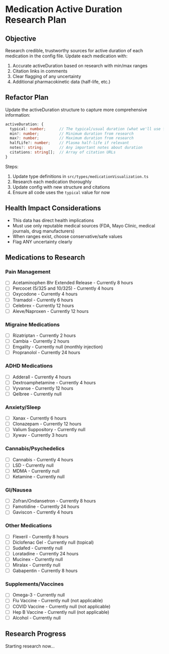 # Medication Active Duration Research Plan

## Objective

Research credible, trustworthy sources for active duration of each medication in the config file. Update each medication with:

1. Accurate activeDuration based on research with min/max ranges
2. Citation links in comments
3. Clear flagging of any uncertainty
4. Additional pharmacokinetic data (half-life, etc.)

## Refactor Plan

Update the activeDuration structure to capture more comprehensive information:

```typescript
activeDuration: {
  typical: number;      // The typical/usual duration (what we'll use for calculations)
  min?: number;         // Minimum duration from research
  max?: number;         // Maximum duration from research
  halfLife?: number;    // Plasma half-life if relevant
  notes?: string;       // Any important notes about duration
  citations: string[];  // Array of citation URLs
}
```

Steps:

1. Update type definitions in `src/types/medicationVisualization.ts`
2. Research each medication thoroughly
3. Update config with new structure and citations
4. Ensure all code uses the `typical` value for now

## Health Impact Considerations

- This data has direct health implications
- Must use only reputable medical sources (FDA, Mayo Clinic, medical journals, drug manufacturers)
- When ranges exist, choose conservative/safe values
- Flag ANY uncertainty clearly

## Medications to Research

### Pain Management

- [ ] Acetaminophen 8hr Extended Release - Currently 8 hours
- [ ] Percocet (5/325 and 10/325) - Currently 4 hours
- [ ] Oxycodone - Currently 4 hours
- [ ] Tramadol - Currently 6 hours
- [ ] Celebrex - Currently 12 hours
- [ ] Aleve/Naproxen - Currently 12 hours

### Migraine Medications

- [ ] Rizatriptan - Currently 2 hours
- [ ] Cambia - Currently 2 hours
- [ ] Emgality - Currently null (monthly injection)
- [ ] Propranolol - Currently 24 hours

### ADHD Medications

- [ ] Adderall - Currently 4 hours
- [ ] Dextroamphetamine - Currently 4 hours
- [ ] Vyvanse - Currently 12 hours
- [ ] Qelbree - Currently null

### Anxiety/Sleep

- [ ] Xanax - Currently 6 hours
- [ ] Clonazepam - Currently 12 hours
- [ ] Valium Suppository - Currently null
- [ ] Xywav - Currently 3 hours

### Cannabis/Psychedelics

- [ ] Cannabis - Currently 4 hours
- [ ] LSD - Currently null
- [ ] MDMA - Currently null
- [ ] Ketamine - Currently null

### GI/Nausea

- [ ] Zofran/Ondansetron - Currently 8 hours
- [ ] Famotidine - Currently 24 hours
- [ ] Gaviscon - Currently 4 hours

### Other Medications

- [ ] Flexeril - Currently 8 hours
- [ ] Diclofenac Gel - Currently null (topical)
- [ ] Sudafed - Currently null
- [ ] Loratadine - Currently 24 hours
- [ ] Mucinex - Currently null
- [ ] Miralax - Currently null
- [ ] Gabapentin - Currently 8 hours

### Supplements/Vaccines

- [ ] Omega-3 - Currently null
- [ ] Flu Vaccine - Currently null (not applicable)
- [ ] COVID Vaccine - Currently null (not applicable)
- [ ] Hep B Vaccine - Currently null (not applicable)
- [ ] Alcohol - Currently null

## Research Progress

Starting research now...
